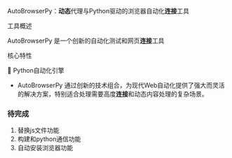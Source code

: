AutoBrowserPy：**动态**代理与Python驱动的浏览器自动化**连接**工具

工具概述

AutoBrowserPy 是一个创新的自动化测试和网页**连接**工具

核心特性

🐍 Python自动化引擎

 - AutoBrowserPy 通过创新的技术组合，为现代Web自动化提供了强大而灵活的解决方案，特别适合处理需要高度**连接**和动态内容处理的复杂场景。

### 待完成
1. 替换js文件功能
2. 构建和python通信功能
3. 自动安装浏览器功能